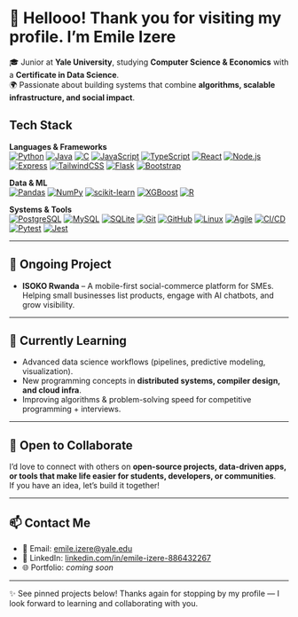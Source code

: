 # 👋 Hellooo! Thank you for visiting my profile. I’m Emile Izere  

🎓 Junior at **Yale University**, studying **Computer Science & Economics** with a **Certificate in Data Science**.  
🌍 Passionate about building systems that combine **algorithms, scalable infrastructure, and social impact**.  

## Tech Stack  

**Languages & Frameworks**  
[![Python](https://img.shields.io/badge/Python-3776AB?logo=python&logoColor=white)](https://www.python.org/)
[![Java](https://img.shields.io/badge/Java-007396?logo=openjdk&logoColor=white)](https://www.java.com/)
[![C](https://img.shields.io/badge/C-00599C?logo=c&logoColor=white)](https://en.wikipedia.org/wiki/C_(programming_language))
[![JavaScript](https://img.shields.io/badge/JavaScript-F7DF1E?logo=javascript&logoColor=black)](https://developer.mozilla.org/en-US/docs/Web/JavaScript)
[![TypeScript](https://img.shields.io/badge/TypeScript-3178C6?logo=typescript&logoColor=white)](https://www.typescriptlang.org/)
[![React](https://img.shields.io/badge/React-61DAFB?logo=react&logoColor=black)](https://reactjs.org/)
[![Node.js](https://img.shields.io/badge/Node.js-339933?logo=node.js&logoColor=white)](https://nodejs.org/)
[![Express](https://img.shields.io/badge/Express-000000?logo=express&logoColor=white)](https://expressjs.com/)
[![TailwindCSS](https://img.shields.io/badge/Tailwind-06B6D4?logo=tailwindcss&logoColor=white)](https://tailwindcss.com/)
[![Flask](https://img.shields.io/badge/Flask-000000?logo=flask&logoColor=white)](https://flask.palletsprojects.com/)
[![Bootstrap](https://img.shields.io/badge/Bootstrap-7952B3?logo=bootstrap&logoColor=white)](https://getbootstrap.com/)

**Data & ML**  
[![Pandas](https://img.shields.io/badge/Pandas-150458?logo=pandas&logoColor=white)](https://pandas.pydata.org/)
[![NumPy](https://img.shields.io/badge/NumPy-013243?logo=numpy&logoColor=white)](https://numpy.org/)
[![scikit-learn](https://img.shields.io/badge/scikit--learn-F7931E?logo=scikitlearn&logoColor=white)](https://scikit-learn.org/)
[![XGBoost](https://img.shields.io/badge/XGBoost-EB5E0B?logo=xgboost&logoColor=white)](https://xgboost.readthedocs.io/)
[![R](https://img.shields.io/badge/R-276DC3?logo=r&logoColor=white)](https://www.r-project.org/)

**Systems & Tools**  
[![PostgreSQL](https://img.shields.io/badge/PostgreSQL-336791?logo=postgresql&logoColor=white)](https://www.postgresql.org/)
[![MySQL](https://img.shields.io/badge/MySQL-4479A1?logo=mysql&logoColor=white)](https://www.mysql.com/)
[![SQLite](https://img.shields.io/badge/SQLite-003B57?logo=sqlite&logoColor=white)](https://www.sqlite.org/)
[![Git](https://img.shields.io/badge/Git-F05032?logo=git&logoColor=white)](https://git-scm.com/)
[![GitHub](https://img.shields.io/badge/GitHub-181717?logo=github&logoColor=white)](https://github.com/)
[![Linux](https://img.shields.io/badge/Linux-FCC624?logo=linux&logoColor=black)](https://www.linux.org/)
[![Agile](https://img.shields.io/badge/Agile-FF6600?logo=agile&logoColor=white)](https://en.wikipedia.org/wiki/Agile_software_development)
[![CI/CD](https://img.shields.io/badge/CI/CD-2088FF?logo=githubactions&logoColor=white)](https://docs.github.com/en/actions)
[![Pytest](https://img.shields.io/badge/Pytest-0A9EDC?logo=pytest&logoColor=white)](https://docs.pytest.org/)
[![Jest](https://img.shields.io/badge/Jest-C21325?logo=jest&logoColor=white)](https://jestjs.io/)


---

## 🚀 Ongoing Project  
- **ISOKO Rwanda** – A mobile-first social-commerce platform for SMEs.  
  Helping small businesses list products, engage with AI chatbots, and grow visibility.  

---

## 🌱 Currently Learning  
- Advanced data science workflows (pipelines, predictive modeling, visualization).  
- New programming concepts in **distributed systems, compiler design, and cloud infra**.  
- Improving algorithms & problem-solving speed for competitive programming + interviews.  

---

## 🤝 Open to Collaborate  
I’d love to connect with others on **open-source projects, data-driven apps, or tools that make life easier for students, developers, or communities**.  
If you have an idea, let’s build it together!  

---

## 📫 Contact Me  
- 📧 Email: [emile.izere@yale.edu](mailto:emile.izere@yale.edu)  
- 💼 LinkedIn: [linkedin.com/in/emile-izere-886432267](https://www.linkedin.com/in/emile-izere-886432267)  
- 🌐 Portfolio: *coming soon*  

---

✨ See pinned projects below! Thanks again for stopping by my profile — I look forward to learning and collaborating with you.  

